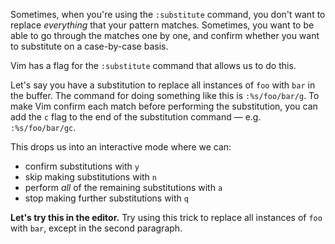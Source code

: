 Sometimes, when you're using the `:substitute` command, you don't want to replace _everything_ that your pattern matches. Sometimes, you want to be able to go through the matches one by one, and confirm whether you want to substitute on a case-by-case basis.

Vim has a flag for the `:substitute` command that allows us to do this.

Let's say you have a substitution to replace all instances of `foo` with `bar` in the buffer. The command for doing something like this is `:%s/foo/bar/g`. To make Vim confirm each match before performing the substitution, you can add the `c` flag to the end of the substitution command — e.g. `:%s/foo/bar/gc`.

This drops us into an interactive mode where we can:

- confirm substitutions with `y`
- skip making substitutions with `n`
- perform _all_ of the remaining substitutions with `a`
- stop making further substitutions with `q`

**Let's try this in the editor.** Try using this trick to replace all instances of `foo` with `bar`, except in the second paragraph.
